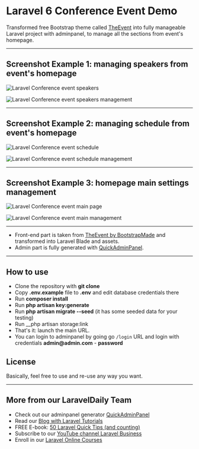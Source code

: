 # Laravel 6 Conference Event Demo

Transformed free Bootstrap theme called [TheEvent](https://bootstrapmade.com/theevent-conference-event-bootstrap-template/) into fully manageable Laravel project with adminpanel, 
to manage all the sections from event's homepage.

- - - - -

## Screenshot Example 1: managing speakers from event's homepage

![Laravel Conference event speakers](https://laraveldaily.com/wp-content/uploads/2019/09/Screen-Shot-2019-09-26-at-11.43.03-AM.png)

![Laravel Conference event speakers management](https://laraveldaily.com/wp-content/uploads/2019/09/Screen-Shot-2019-09-26-at-11.40.12-AM.png)

- - - - -

## Screenshot Example 2: managing schedule from event's homepage

![Laravel Conference event schedule](https://laraveldaily.com/wp-content/uploads/2019/09/Screen-Shot-2019-09-26-at-11.39.17-AM.png)

![Laravel Conference event schedule management](https://laraveldaily.com/wp-content/uploads/2019/09/Screen-Shot-2019-09-26-at-11.40.27-AM.png)

- - - - -

## Screenshot Example 3: homepage main settings management

![Laravel Conference event main page](https://laraveldaily.com/wp-content/uploads/2019/09/800.png)

![Laravel Conference event main management](https://laraveldaily.com/wp-content/uploads/2019/09/Screen-Shot-2019-09-26-at-11.54.02-AM.png)

- - - - -

- Front-end part is taken from [TheEvent by BootstrapMade](https://bootstrapmade.com/theevent-conference-event-bootstrap-template/) and transformed into Laravel Blade and assets.
- Admin part is fully generated with [QuickAdminPanel](https://2019.quickadminpanel.com).

---

## How to use

- Clone the repository with __git clone__
- Copy __.env.example__ file to __.env__ and edit database credentials there
- Run __composer install__
- Run __php artisan key:generate__
- Run __php artisan migrate --seed__ (it has some seeded data for your testing)
- Run __php artisan storage:link
- That's it: launch the main URL. 
- You can login to adminpanel by going go `/login` URL and login with credentials __admin@admin.com__ - __password__

## License

Basically, feel free to use and re-use any way you want.

---

## More from our LaravelDaily Team

- Check out our adminpanel generator [QuickAdminPanel](https://quickadminpanel.com)
- Read our [Blog with Laravel Tutorials](https://laraveldaily.com)
- FREE E-book: [50 Laravel Quick Tips (and counting)](https://laraveldaily.com/free-e-book-40-laravel-quick-tips-and-counting/)
- Subscribe to our [YouTube channel Laravel Business](https://www.youtube.com/channel/UCTuplgOBi6tJIlesIboymGA)
- Enroll in our [Laravel Online Courses](https://laraveldaily.teachable.com/)
